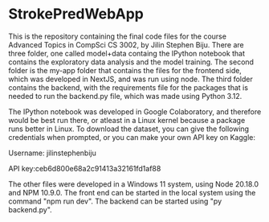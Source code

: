 # StrokePredWebApp

This is the repository containing the final code files for the course Advanced Topics in CompSci CS 3002, by Jilin Stephen Biju. There are three folder, one called model+data containg the IPython notebook that contains the exploratory data analysis and the model training. The second folder is the my-app folder that contains the files for the frontend side, which was developed in NextJS, and was run using node. The third folder contains the backend, with the requirements file for the packages that is needed to run the backend.py file, which was made using Python 3.12.

The IPython notebook was developed in Google Colaboratory, and therefore would be best run there, or atleast in a Linux kernel because a package runs better in Linux. To download the dataset, you can give the following credentials when prompted, or you can make your own API key on Kaggle:

Username: jilinstephenbiju

API key:ceb6d800e68a2c91413a32161fd1af88

The other files were developed in a Windows 11 system, using Node 20.18.0 and NPM 10.9.0. The front end can be started in the local system using the command "npm run dev".
The backend can be started using "py backend.py".
